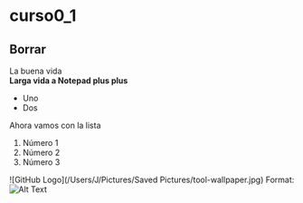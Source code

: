 # curso0_1
## Borrar
La buena vida  
**Larga vida a Notepad plus plus**
* Uno
* Dos

Ahora vamos con la lista  
1. Número 1
2. Número 2
3. Número 3

![GitHub Logo](/Users/J/Pictures/Saved Pictures/tool-wallpaper.jpg)
Format: ![Alt Text](url)